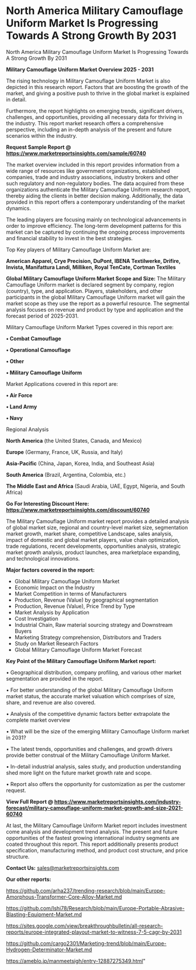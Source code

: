 # North America Military Camouflage Uniform Market Is Progressing Towards A Strong Growth By 2031
North America Military Camouflage Uniform Market Is Progressing Towards A Strong Growth By 2031

<Strong> Military Camouflage Uniform Market Overview 2025 - 2031</strong>

The rising technology in Military Camouflage Uniform Market is also depicted in this research report. Factors that are boosting the growth of the market, and giving a positive push to thrive in the global market is explained in detail.

Furthermore, the report highlights on emerging trends, significant drivers, challenges, and opportunities, providing all necessary data for thriving in the industry. This report market research offers a comprehensive perspective, including an in-depth analysis of the present and future scenarios within the industry.

<strong>Request Sample Report @ <a href=https://www.marketreportsinsights.com/sample/60740>https://www.marketreportsinsights.com/sample/60740</a></strong>

The market overview included in this report provides information from a wide range of resources like government organizations, established companies, trade and industry associations, industry brokers and other such regulatory and non-regulatory bodies. The data acquired from these organizations authenticate the Military Camouflage Uniform research report, thereby aiding the clients in better decision making. Additionally, the data provided in this report offers a contemporary understanding of the market dynamics.

The leading players are focusing mainly on technological advancements in order to improve efficiency. The long-term development patterns for this market can be captured by continuing the ongoing process improvements and financial stability to invest in the best strategies.

Top Key players of Military Camouflage Uniform Market are:

<strong>American Apparel, Crye Precision, DuPont, IBENA Textilwerke, Drifire, Invista, Manifattura Landi, Milliken, Royal TenCate, Cortman Textiles</strong>

<strong><b>Global Military Camouflage Uniform Market Scope and Size:</b></strong>
The Military Camouflage Uniform market is declared segment by company, region (country), type, and application. Players, stakeholders, and other participants in the global Military Camouflage Uniform market will gain the market scope as they use the report as a powerful resource. The segmental analysis focuses on revenue and product by type and application and the forecast period of 2025-2031.

Military Camouflage Uniform Market Types covered in this report are:

<strong>• Combat Camouflage

• Operational Camouflage

• Other

• Military Camouflage Uniform</strong>

Market Applications covered in this report are:

<strong>• Air Force

• Land Army

• Navy</strong> 

Regional Analysis

<strong>North America</strong> (the United States, Canada, and Mexico)

<strong>Europe</strong> (Germany, France, UK, Russia, and Italy)

<strong>Asia-Pacific</strong> (China, Japan, Korea, India, and Southeast Asia)

<strong>South America</strong> (Brazil, Argentina, Colombia, etc.)

<strong>The Middle East and Africa</strong> (Saudi Arabia, UAE, Egypt, Nigeria, and South Africa)

<strong>Go For Interesting Discount Here: <a href=https://www.marketreportsinsights.com/discount/60740>https://www.marketreportsinsights.com/discount/60740</a></strong>

The Military Camouflage Uniform market report provides a detailed analysis of global market size, regional and country-level market size, segmentation market growth, market share, competitive Landscape, sales analysis, impact of domestic and global market players, value chain optimization, trade regulations, recent developments, opportunities analysis, strategic market growth analysis, product launches, area marketplace expanding, and technological innovations.

<strong><b>Major factors covered in the report:</b></strong>
<ul>
  <li>Global Military Camouflage Uniform Market </li>
  <li>Economic Impact on the Industry</li>
  <li>Market Competition in terms of Manufacturers</li>
  <li>Production, Revenue (Value) by geographical segmentation</li>
  <li>Production, Revenue (Value), Price Trend by Type</li>
  <li>Market Analysis by Application</li>
  <li>Cost Investigation</li>
  <li>Industrial Chain, Raw material sourcing strategy and Downstream Buyers</li>
  <li>Marketing Strategy comprehension, Distributors and Traders</li>
  <li>Study on Market Research Factors</li>
  <li>Global Military Camouflage Uniform Market Forecast</li>
</ul>

<strong><b>Key Point of the Military Camouflage Uniform Market report:</b></strong>

• Geographical distribution, company profiling, and various other market segmentation are provided in the report.

• For better understanding of the global Military Camouflage Uniform market status, the accurate market valuation which comprises of size, share, and revenue are also covered.

• Analysis of the competitive dynamic factors better extrapolate the complete market overview

• What will be the size of the emerging Military Camouflage Uniform market in 2031?

• The latest trends, opportunities and challenges, and growth drivers provide better construal of the Military Camouflage Uniform Market.

• In-detail industrial analysis, sales study, and production understanding shed more light on the future market growth rate and scope.

• Report also offers the opportunity for customization as per the customer request.

<strong><b>View Full Report @ <a href=https://www.marketreportsinsights.com/industry-forecast/military-camouflage-uniform-market-growth-and-size-2021-60740>https://www.marketreportsinsights.com/industry-forecast/military-camouflage-uniform-market-growth-and-size-2021-60740</a></b></strong>


At last, the Military Camouflage Uniform Market report includes investment come analysis and development trend analysis. The present and future opportunities of the fastest growing international industry segments are coated throughout this report. This report additionally presents product specification, manufacturing method, and product cost structure, and price structure.

<strong>Contact Us:</strong>
sales@marketreportsinsights.com

<strong>Our other reports:</strong>

<a href=https://github.com/arha237/trending-research/blob/main/Europe-Amorphous-Transformer-Core-Alloy-Market.md>https://github.com/arha237/trending-research/blob/main/Europe-Amorphous-Transformer-Core-Alloy-Market.md</a>

<a href=https://github.com/Ishi78/Research/blob/main/Europe-Portable-Abrasive-Blasting-Equipment-Market.md>https://github.com/Ishi78/Research/blob/main/Europe-Portable-Abrasive-Blasting-Equipment-Market.md</a>

<a href=https://sites.google.com/view/breakthroughbulletin/all-research-reports/europe-integrated-playout-market-to-witness-7-5-cagr-by-2031>https://sites.google.com/view/breakthroughbulletin/all-research-reports/europe-integrated-playout-market-to-witness-7-5-cagr-by-2031</a>

<a href=https://github.com/cargo2301/Marketing-trend/blob/main/Europe-Hydrogen-Determinator-Market.md>https://github.com/cargo2301/Marketing-trend/blob/main/Europe-Hydrogen-Determinator-Market.md</a>

<a href=https://ameblo.jp/manmeetsigh/entry-12887275349.html>https://ameblo.jp/manmeetsigh/entry-12887275349.html</a>"
